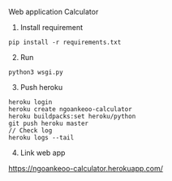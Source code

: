 Web application Calculator 
1. Install requirement 
```
pip install -r requirements.txt
```
2. Run 
```
python3 wsgi.py
```

3. Push heroku
```
heroku login
heroku create ngoankeoo-calculator
heroku buildpacks:set heroku/python
git push heroku master
// Check log
heroku logs --tail
```
4. Link web app

https://ngoankeoo-calculator.herokuapp.com/
